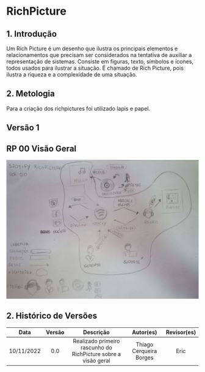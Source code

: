 # RichPicture

## 1. Introdução
<p align="justify">

Um Rich Picture é um desenho que ilustra os principais elementos e relacionamentos que precisam ser considerados na tentativa de auxiliar a representação de sistemas. Consiste em figuras, texto, símbolos e ícones, todos usados ​​para ilustrar a situação. É chamado de Rich Picture, pois ilustra a riqueza e a complexidade de uma situação.
</p>

## 2. Metologia
<p align="justify">
    Para a criação dos richpictures foi utilizado lapis e papel.
</p>

## Versão 1

## RP 00 Visão Geral

[![Rich Picture 1](../img/richPicture00.jpg)](../img/richPicture00.jpg)





## 2. Histórico de Versões

|    Data    | Versão |                           Descrição                            |        Autor(es)        | Revisor(es) |
| :--------: | :----: | :------------------------------------------------------------: | :---------------------: | :---------: |
| 10/11/2022 |  0.0   | Realizado primeiro rascunho do RichPicture sobre a visão geral | Thiago Cerqueira Borges |     Eric    |
